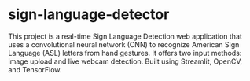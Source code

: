 # sign-language-detector
This project is a real-time Sign Language Detection web application that uses a convolutional neural network (CNN) to recognize American Sign Language (ASL) letters from hand gestures. It offers two input methods: image upload and live webcam detection. Built using Streamlit, OpenCV, and TensorFlow. 

